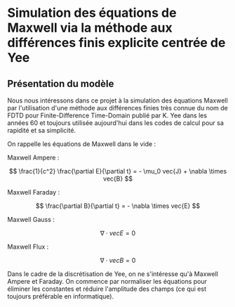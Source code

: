 # Simulation des équations de Maxwell via la méthode aux différences finis explicite centrée de Yee

## Présentation du modèle

Nous nous intéressons dans ce projet à la simulation des équations Maxwell par l'utilisation d'une méthode aux différences finies très connue du nom de FDTD pour Finite-Difference Time-Domain publié par K. Yee dans les années 60 et toujours utilisée aujourd'hui dans les codes de calcul pour sa rapidité et sa simplicité.

On rappelle les équations de Maxwell dans le vide :

Maxwell Ampere :

$$
\frac{1}{c^2} \frac{\partial E}{\partial t}  = - \mu_0 vec{J} + \nabla \times vec{B}
$$

Maxwell Faraday :

$$
\frac{\partial B}{\partial t} = - \nabla \times vec{E}
$$

Maxwell Gauss :

$$
\nabla \cdot vec{E} = 0
$$

Maxwell Flux :

$$
\nabla \cdot vec{B} = 0
$$

Dans le cadre de la discrétisation de Yee, on ne s'intéresse qu'à Maxwell Ampere et Faraday. On commence par normaliser les équations pour éliminer les constantes et réduire l'amplitude des champs (ce qui est toujours préférable en informatique).